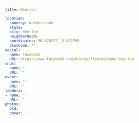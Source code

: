 ```yaml
---
title: Heerlen

location:
  country: Netherlands
  state: 
  city: Heerlen
  neighborhood: 
  coordinates: 50.876277, 5.982795
  plusCode: ''
social:
  name: Facebook
  URL: https://www.facebook.com/groups/freecodecamp.heerlen
chat:
  name: ''
  URL: ''
event:
  name: ''
  URL: ''
leaders:
- name: ''
  URL: ''
photos:
  old: 
  cover: ''
---
```

